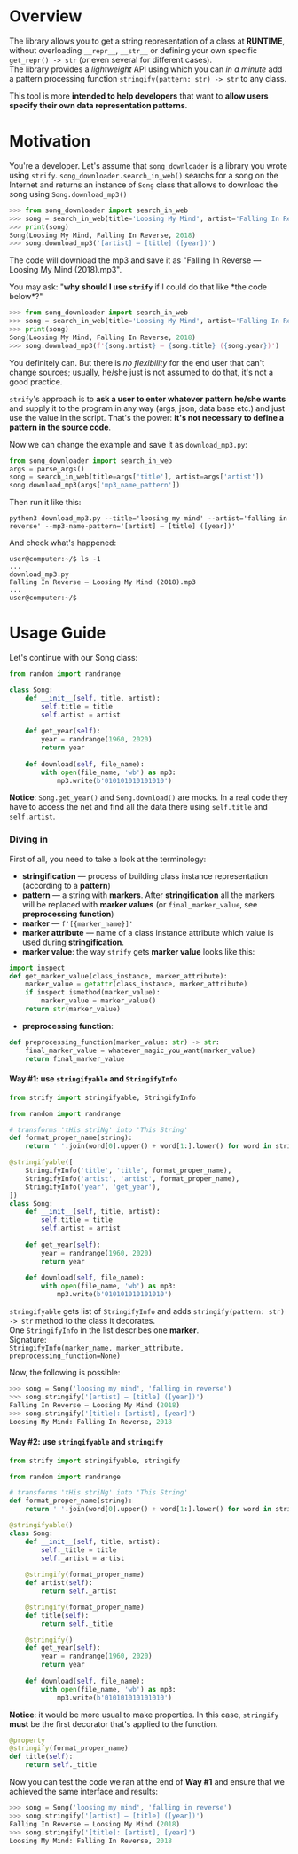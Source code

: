 # Overview

The library allows you to get a string representation of a class at **RUNTIME**, without overloading ```__repr__```, ```__str__```
or defining your own specific ```get_repr() -> str``` (or even several for different cases).  
The library provides a *lightweight* API using which you can _in a minute_ add a pattern processing function
```stringify(pattern: str) -> str``` to any class.  

This tool is more **intended to help developers** that want to **allow users specify their own
data representation patterns**.

# Motivation  
You're a developer. Let's assume that ```song_downloader``` is a library you wrote using ```strify```. ```song_downloader.search_in_web()``` searchs for a song 
on the Internet and returns an instance of ```Song``` class that allows to download the song using
```Song.download_mp3()```  

```python
>>> from song_downloader import search_in_web
>>> song = search_in_web(title='Loosing My Mind', artist='Falling In Reverse')
>>> print(song)
Song(Loosing My Mind, Falling In Reverse, 2018)
>>> song.download_mp3('[artist] — [title] ([year])')
```

The code will download the mp3 and save it as "Falling In Reverse — Loosing My Mind (2018).mp3".

You may ask: "**why should I use ```strify```** if I could do that like \*the code below\*?"
```python
>>> from song_downloader import search_in_web
>>> song = search_in_web(title='Loosing My Mind', artist='Falling In Reverse')
>>> print(song)
Song(Loosing My Mind, Falling In Reverse, 2018)
>>> song.download_mp3(f'{song.artist} — {song.title} ({song.year})')
```

You definitely can. But there is *no flexibility* for the end user that can't change sources;
usually, he/she just is not assumed to do that, it's not a good practice.

```strify```'s approach is to **ask a user to enter whatever pattern he/she wants** and supply it to
the program in any way (args, json, data base etc.) 
and just use the value in the script. That's the power: **it's not necessary to define a pattern in the source code**.

Now we can change the example and save it as ```download_mp3.py```:
```python
from song_downloader import search_in_web
args = parse_args()
song = search_in_web(title=args['title'], artist=args['artist'])
song.download_mp3(args['mp3_name_pattern'])
```

Then run it like this:
```
python3 download_mp3.py --title='loosing my mind' --artist='falling in reverse' --mp3-name-pattern='[artist] — [title] ([year])'
```
And check what's happened:
```shell script
user@computer:~/$ ls -1
...
download_mp3.py
Falling In Reverse — Loosing My Mind (2018).mp3
...
user@computer:~/$
```

# Usage Guide
Let's continue with our Song class:
```python
from random import randrange

class Song:
    def __init__(self, title, artist):
        self.title = title
        self.artist = artist
    
    def get_year(self):
        year = randrange(1960, 2020)
        return year
    
    def download(self, file_name):
        with open(file_name, 'wb') as mp3:
            mp3.write(b'010101010101010')
```
**Notice**: ```Song.get_year()``` and ```Song.download()``` are mocks. In a real code they have to access the net and
find all the data there using ```self.title``` and ```self.artist```.

### Diving in
First of all, you need to take a look at the terminology:
* **stringification** — process of building class instance representation (according to a **pattern**)   
* **pattern** — a string with **markers**. After **stringification** all the markers 
will be replaced with **marker values** (or ```final_marker_value```, see **preprocessing function**)
* **marker** — ```f'[{marker_name}]'```
* **marker attribute** — name of a class instance attribute which value is used during **stringification**.  
* **marker value**: the way ```strify``` gets **marker value** looks like this:
```python
import inspect
def get_marker_value(class_instance, marker_attribute):
    marker_value = getattr(class_instance, marker_attribute)
    if inspect.ismethod(marker_value):
        marker_value = marker_value()
    return str(marker_value)
```
* **preprocessing function**:
```python
def preprocessing_function(marker_value: str) -> str:
    final_marker_value = whatever_magic_you_want(marker_value)
    return final_marker_value
```


#### Way #1: use ```stringifyable``` and ```StringifyInfo```
```python
from strify import stringifyable, StringifyInfo

from random import randrange

# transforms 'tHis striNg' into 'This String'
def format_proper_name(string):
    return ' '.join(word[0].upper() + word[1:].lower() for word in string.split(' '))

@stringifyable([
    StringifyInfo('title', 'title', format_proper_name),
    StringifyInfo('artist', 'artist', format_proper_name),
    StringifyInfo('year', 'get_year'),
])
class Song:
    def __init__(self, title, artist):
        self.title = title
        self.artist = artist
    
    def get_year(self):
        year = randrange(1960, 2020)
        return year
    
    def download(self, file_name):
        with open(file_name, 'wb') as mp3:
            mp3.write(b'010101010101010')
```

```stringifyable``` gets list of ```StringifyInfo``` and adds ```stringify(pattern: str) -> str```
method to the class it decorates.  
One ```StringifyInfo``` in the list describes one **marker**.  
Signature:  
```StringifyInfo(marker_name, marker_attribute, preprocessing_function=None)```

Now, the following is possible:
```python
>>> song = Song('loosing my mind', 'falling in reverse')
>>> song.stringify('[artist] — [title] ([year])')
Falling In Reverse — Loosing My Mind (2018)
>>> song.stringify('[title]: [artist], [year]')
Loosing My Mind: Falling In Reverse, 2018
```

#### Way #2: use ```stringifyable``` and ```stringify```
```python
from strify import stringifyable, stringify

from random import randrange

# transforms 'tHis striNg' into 'This String'
def format_proper_name(string):
    return ' '.join(word[0].upper() + word[1:].lower() for word in string.split(' '))

@stringifyable()
class Song:
    def __init__(self, title, artist):
        self._title = title
        self._artist = artist
    
    @stringify(format_proper_name)
    def artist(self):
        return self._artist

    @stringify(format_proper_name)
    def title(self):
        return self._title

    @stringify()
    def get_year(self):
        year = randrange(1960, 2020)
        return year
    
    def download(self, file_name):
        with open(file_name, 'wb') as mp3:
            mp3.write(b'010101010101010')
```
**Notice**: it would be more usual to make properties.
In this case, ```stringify``` **must** be the first decorator that's applied to the function.
```python
@property
@stringify(format_proper_name)
def title(self):
    return self._title
```

Now you can test the code we ran at the end of **Way #1** and ensure that we achieved the same interface and results:
```python
>>> song = Song('loosing my mind', 'falling in reverse')
>>> song.stringify('[artist] — [title] ([year])')
Falling In Reverse — Loosing My Mind (2018)
>>> song.stringify('[title]: [artist], [year]')
Loosing My Mind: Falling In Reverse, 2018
```